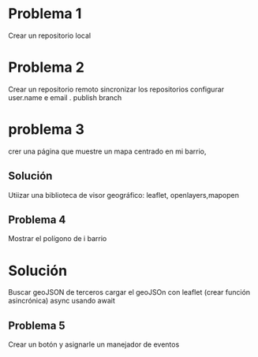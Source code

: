 # Problema 1

Crear un  repositorio local

# Problema 2 

Crear un repositorio remoto 
sincronizar los repositorios
configurar user.name e email .
publish branch 

# problema 3
crer una página que muestre un mapa centrado en mi barrio,

## Solución

Utiizar una biblioteca de visor geográfico: leaflet, openlayers,mapopen

## Problema 4

Mostrar el polígono de i barrio 

# Solución 
Buscar geoJSON de terceros
cargar el geoJSOn con leaflet (crear función asincrónica) async usando await 

## Problema 5

Crear un botón y asignarle un manejador de eventos 

